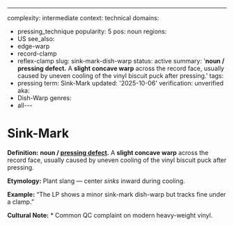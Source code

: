 ---
complexity: intermediate
context: technical
domains:
- pressing_technique
popularity: 5
pos: noun
regions:
- US
see_also:
- edge-warp
- record-clamp
- reflex-clamp
slug: sink-mark-dish-warp
status: active
summary: '**noun / pressing defect.** A **slight concave warp** across the record
  face, usually caused by uneven cooling of the vinyl biscuit puck after pressing.'
tags:
- pressing
term: Sink-Mark
updated: '2025-10-06'
verification: unverified
aka:
- Dish-Warp
genres:
- all---

# Sink-Mark

**Definition:** **noun / [pressing defect](../p/pressing-defect.md).** A **slight concave warp** across the record face, usually caused by uneven cooling of the vinyl biscuit puck after pressing.

**Etymology:** Plant slang — center *sinks* inward during cooling.

**Example:** “The LP shows a minor sink-mark dish-warp but tracks fine under a clamp.”

**Cultural Note:** * Common QC complaint on modern heavy-weight vinyl.

